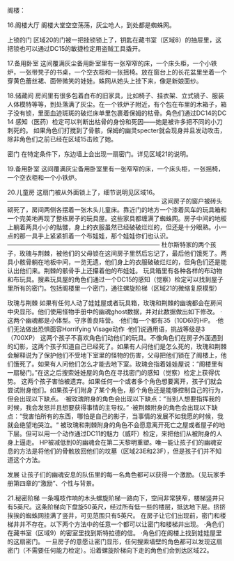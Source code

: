 阁楼：

16.阁楼大厅
阁楼大堂空空荡荡，灰尘呛人，到处都是蜘蛛网。

上锁的门
区域20的门被一把挂锁锁上了，钥匙在藏书室（区域8）的抽屉里，这把锁也可以通过DC15的敏捷检定用盗贼工具撬开。

17.备用卧室
这间覆满灰尘备用卧室里有一张窄窄的床，一个床头柜，一个小铁炉，一张带凳子的书桌，一个空衣柜和一张摇椅。放在窗台上的长花盆里坐着一个穿黄色蕾丝裙、面带微笑的娃娃。蛛网从她头上挂下来，像是新娘面纱。

18.储藏间
房间里有很多包着白布的旧家具，比如椅子、挂衣架、立式镜子、服装人体模特等等，到处落满了灰尘。在一个铁炉子附近，有个包在布里的木箱子，箱子没有锁，里面血迹斑斑的破烂床单里包裹着保姆的枯骨。角色们通过DC14的DC 14 感知（医药）检定可以判断出枯骨的身份和死因——她是被许多把不同的小刀刺死的。
如果角色们打搅到了骨骸，保姆的幽灵specter就会现身并且发动攻击，除非角色们之前已经在区域15击败了她。

密门
在特定条件下，东边墙上会出现一扇密门。详见区域21的说明。

19.备用卧室
这间覆满灰尘备用卧室里有一张窄窄的床，一个床头柜，一张摇椅，一个空衣柜和一个小铁炉。

20.儿童房
这扇门被从外面锁上了，细节说明见区域16。
—————————————————————————
这间房子的窗户被砖头砌死了，房间两侧各摆着一张木头儿童床。靠近门的地方一个漆着风车的玩具箱和一个完美地再现了整栋房子的玩具屋。这些家具都缠满了蜘蛛网。房子中间的地板上躺着两具小小的骷髅，身上的衣服虽然已经破破烂烂的，但还是十分眼熟。小一点的那一具手上紧紧抓着一个布娃娃，那个娃娃你们也认识。
—————————————————————————
杜尔斯特家的两个孩子，玫瑰与荆棘，被他们的父母锁在这间房子里然后忘记了，最后他们饿死了。两具小骸骨躺在地板中间，一览无遗，他们身上的衣服破破烂烂的，但角色们还是能认出他们来。荆棘的骸骨手上还攥着他的布娃娃。
玩具箱里有各种各样的布动物和布玩具。搜素玩具屋的角色们通过一个DC15的感知（觉察）检定可以找到屋子里所有的密门。包括阁楼里一个密门，通往螺旋阶梯（区域21的微缩复原模型）

玫瑰与荆棘
如果有任何人动了娃娃屋或者玩具箱，玫瑰和荆棘的幽魂都会在房间中央显形。他们使用怪物手册中的幽魂ghost数据，并对此数据做出如下修改。
·这两个幽魂都是小体型。守序善良阵营。
·他们每一个都有35（10D6)的HP。
·他们无法做出恐惧面容Horrifying Visage动作
·他们说通用语，挑战等级是3（700XP）
这两个孩子不喜欢角色们动他们的玩具。不像角色们在房子外面遇到的幻影，这两个孩子知道自己已经死了。如果有人问他们是怎么死的，玫瑰和荆棘会解释说为了保护他们不受地下室里的怪物的伤害，父母把他们锁在了阁楼上，他们饿死了。如果有人问他们怎么才能去地下室。玫瑰会指着娃娃屋说：“阁楼里有一扇秘门。”在这之后搜索娃娃屋的角色在寻找密门的感知（觉察）检定上获得优势。
这两个孩子害怕被遗弃。如果任何一个或者多个角色想要离开，孩子们就会尝试附身他们。如果孩子们附身了某个角色，那个角色还是能够控制自己的行为，但会出现以下缺点。
·被玫瑰附身的角色会出现以下缺点：“当别人想要指挥我的时候，我会发怒并且想要获得事情的主导权。”
·被荆棘附身的角色会出现以下缺点：“我害怕所有的东西，哪怕是自己的影子，当事情的发展不如我愿的时候，我就会绝望地哭泣。“
被玫瑰和荆棘附身的角色不会愿意离开死亡之屋或者屋子的地下层。但可以用一个动作通过DC11的魅力（威吓）检定，来把他们从被附身的人身上逼走。
HP被减低到0的幽魂会在第二天黎明重塑。唯一能让孩子们的幽魂安息的方法是将他们的骨骸放回他们的坟墓（区域23E和23F），但是孩子们并不知道这个方法。

发展
让孩子们的幽魂安息的队伍里的每一名角色都可以获得一个激励。（见玩家手册第四章的“激励”、个性与背景。

21.秘密阶梯
一条嘎吱作响的木头螺旋阶梯一路向下，空间非常狭窄，楼梯竖井只有5英尺。这条阶梯向下盘旋50英尺，经过所有低一些的楼层，抵达地下层。挤挤挨挨的蜘蛛网挂满了竖井，可见范围只有5英尺。
在房子让它们出现前，密门和楼梯井并不存在。以下两个方法中的任意一个都可以让密门和楼梯井出现。
·角色们在藏书室（区域9）的密室里找到斯特拉德的信。
·角色们在阁楼上找到娃娃屋里的这扇密门。
一旦房子的意愿让密门显形，任何搜索墙壁的角色都可以发现这扇密门（不需要任何能力检定）。沿着螺旋阶梯向下走的角色们会到达区域22。